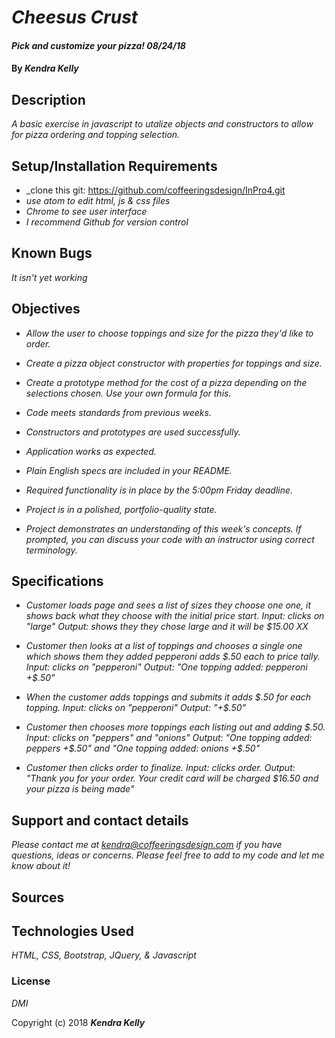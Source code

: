 # _Cheesus Crust_

#### _Pick and customize your pizza! 08/24/18_

#### By _**Kendra Kelly**_

## Description

_A basic exercise in javascript to utalize objects and constructors to allow for pizza ordering and topping selection._

## Setup/Installation Requirements

* _clone this git: https://github.com/coffeeringsdesign/InPro4.git
* _use atom to edit html, js & css files_
* _Chrome to see user interface_
* _I recommend Github for version control_

## Known Bugs

_It isn't yet working_

## Objectives

* _Allow the user to choose toppings and size for the pizza they'd like to order._

* _Create a pizza object constructor with properties for toppings and size._

* _Create a prototype method for the cost of a pizza depending on the selections chosen. Use your own formula for this._

* _Code meets standards from previous weeks._

* _Constructors and prototypes are used successfully._

* _Application works as expected._

* _Plain English specs are included in your README._

* _Required functionality is in place by the 5:00pm Friday deadline._

* _Project is in a polished, portfolio-quality state._

* _Project demonstrates an understanding of this week's concepts. If prompted, you can discuss your code with an instructor using correct terminology._

## Specifications
* _Customer loads page and sees a list of sizes they choose one one, it shows back what they choose with the initial price start.
  Input: clicks on "large"
  Output: shows they they chose large and it will be $15.00 XX_

* _Customer then looks at a list of toppings and chooses a single one which shows them they added pepperoni adds $.50 each to price tally.
  Input: clicks on "pepperoni"
  Output: "One topping added: pepperoni +$.50"_

* _When the customer adds toppings and submits it adds $.50 for each topping.
  Input: clicks on "pepperoni"
  Output: "+$.50"_

* _Customer then chooses more toppings each listing out and adding $.50.
  Input: clicks on "peppers" and "onions"
  Output: "One topping added: peppers +$.50" and "One topping added: onions +$.50"_

* _Customer then clicks order to finalize.
  Input: clicks order.
  Output: "Thank you for your order. Your credit card will be charged $16.50 and your pizza is being made"_

## Support and contact details

_Please contact me at kendra@coffeeringsdesign.com if you have questions, ideas or concerns.  Please feel free to add to my code and let me know about it!_

## Sources



## Technologies Used

_HTML, CSS, Bootstrap, JQuery, & Javascript_

### License

*DMI*

Copyright (c) 2018 **_Kendra Kelly_**
